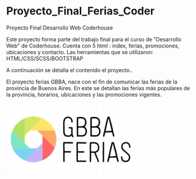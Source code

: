 # Proyecto_Final_Ferias_Coder
Proyecto Final Desarrollo Web Coderhouse

Este proyecto forma parte del trabajo final para el curso de "Desarrollo Web" de Coderhouse.
Cuenta con 5 html : index, ferias, promociones, ubicaciones y contacto.
Las herramientas que se utilizaron: HTML/CSS/SCSS/BOOTSTRAP
 
A continuación se detalla el contenido el proyecto..

El proyecto ferias GBBA, nace con el fin de comunicar las ferias de la provincia de Buenos Aires.
En este se detallan las ferias más populares de la provincia, horarios, ubicaciones y las promociones vigentes.

<img src="imagenes/pixlr-bg-result (3).png" alt="logo">

